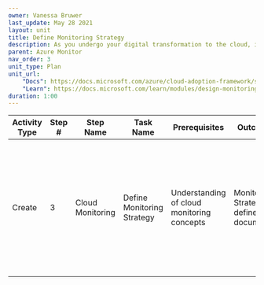 ```yaml
---
owner: Vanessa Bruwer
last_update: May 28 2021
layout: unit
title: Define Monitoring Strategy
description: As you undergo your digital transformation to the cloud, it's important that you plan and develop an effective cloud monitoring strategy with participation of developers, operations staff, and infrastructure engineers.
parent: Azure Monitor
nav_order: 3
unit_type: Plan
unit_url: 
    "Docs": https://docs.microsoft.com/azure/cloud-adoption-framework/strategy/monitoring-strategy
    "Learn": https://docs.microsoft.com/learn/modules/design-monitoring-strategy-on-azure/
duration: 1:00
---
```


Activity Type | Step # | Step Name | Task Name | Prerequisites | Outcomes | Reading Docs | FTA Delivery | Other Content | Evaluation | Time |
--|--|--|--|--|--|--|--|--|--|--
Create | 3 | Cloud Monitoring | Define Monitoring Strategy | Understanding of cloud monitoring concepts | Monitoring Strategy defined and documented | [Cloud monitoring guide: Formulate a monitoring strategy](https://docs.microsoft.com/azure/cloud-adoption-framework/strategy/monitoring-strategy) | None | <ul><li>[Microsoft Azure Well Architected Framework - Operational Excellence](https://docs.microsoft.com/azure/architecture/framework/devops/overview)</li><li> [Design a holistic monitoring strategy on Azure](https://docs.microsoft.com/learn/modules/design-monitoring-strategy-on-azure/)</li></ul> | n/a | n/a
